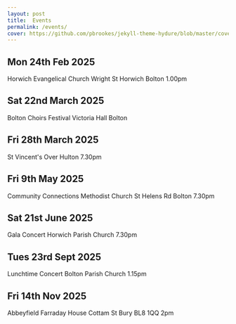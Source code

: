 ```yaml
---
layout: post
title:  Events
permalink: /events/
cover: https://github.com/pbrookes/jekyll-theme-hydure/blob/master/cover.jpg?raw=true
---
```


## Mon 24th Feb 2025
Horwich Evangelical Church Wright St Horwich Bolton 1.00pm

## Sat 22nd March 2025
Bolton Choirs Festival Victoria Hall Bolton

## Fri 28th March 2025
St Vincent's Over Hulton 7.30pm
## Fri 9th May 2025
Community Connections Methodist Church St Helens Rd Bolton 7.30pm
## Sat 21st June 2025
Gala Concert Horwich Parish Church 7.30pm
## Tues 23rd Sept 2025
Lunchtime Concert
Bolton Parish Church 1.15pm
## Fri 14th Nov 2025
Abbeyfield Farraday House Cottam St Bury BL8 1QQ 2pm

